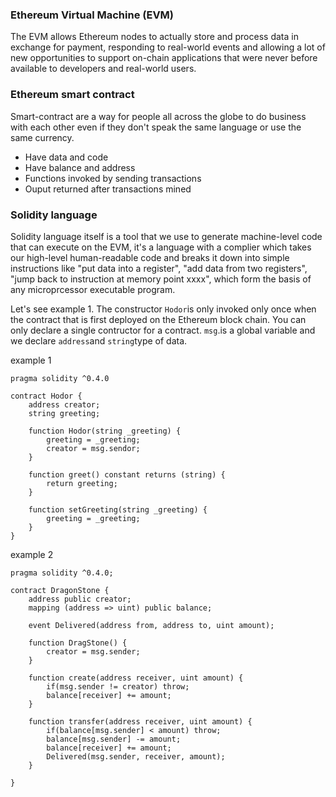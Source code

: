 ### Ethereum Virtual Machine \(EVM\)

The EVM allows Ethereum nodes to actually store and process data in exchange for payment, responding to real-world events and allowing a lot of new opportunities to support on-chain applications that were never before available to developers and real-world users.

### Ethereum smart contract

Smart-contract are a way for people all across the globe to do business with each other even if they don't speak the same language or use the same currency.

* Have data and code
* Have balance and address
* Functions invoked by sending transactions
* Ouput returned after transactions mined

### Solidity language

Solidity language itself is a tool that we use to generate machine-level code that can execute on the EVM, it's a language with a complier which takes our high-level human-readable code and breaks it down into simple instructions like "put data into a register", "add data from two registers", "jump back to instruction at memory point xxxx", which form the basis of any microprcessor executable program.

Let's see example 1. The constructor `Hodor`is only invoked only once when the contract that is first deployed on the Ethereum block chain. You can only declare a single contructor for a contract. `msg`.is a global variable and we declare `address`and `string`type of data.

example 1

```
pragma solidity ^0.4.0

contract Hodor {
    address creator;
    string greeting;

    function Hodor(string _greeting) {
        greeting = _greeting;
        creator = msg.sendor;
    }

    function greet() constant returns (string) {
        return greeting;
    }

    function setGreeting(string _greeting) {
        greeting = _greeting;
    }
}
```

example 2

```
pragma solidity ^0.4.0;

contract DragonStone {
    address public creator;
    mapping (address => uint) public balance;

    event Delivered(address from, address to, uint amount);

    function DragStone() {
        creator = msg.sender;
    }

    function create(address receiver, uint amount) {
        if(msg.sender != creator) throw;
        balance[receiver] += amount;
    }

    function transfer(address receiver, uint amount) {
        if(balance[msg.sender] < amount) throw;
        balance[msg.sender] -= amount;
        balance[receiver] += amount;
        Delivered(msg.sender, receiver, amount);
    }

}
```



